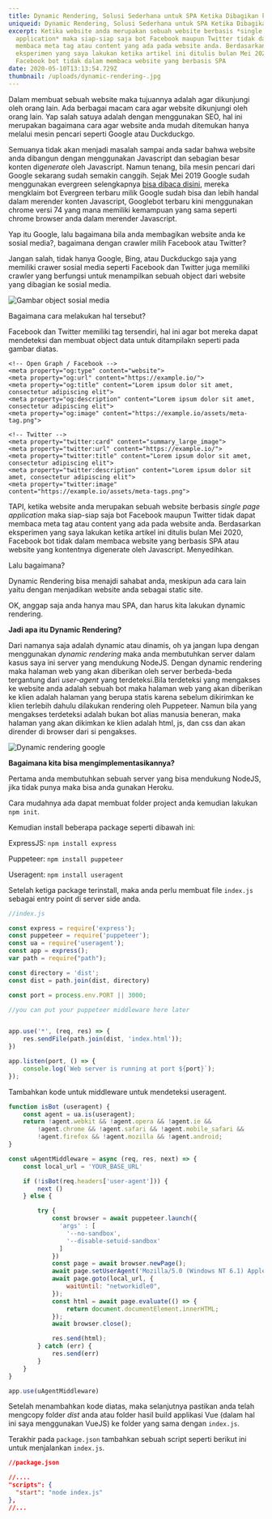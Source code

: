 ```yaml
---
title: Dynamic Rendering, Solusi Sederhana untuk SPA Ketika Dibagikan ke Sosial Media
uniqueid: Dynamic Rendering, Solusi Sederhana untuk SPA Ketika Dibagikan ke Sosial Media
excerpt: Ketika website anda merupakan sebuah website berbasis *single page
  application* maka siap-siap saja bot Facebook maupun Twitter tidak dapat
  membaca meta tag atau content yang ada pada website anda. Berdasarkan
  eksperimen yang saya lakukan ketika artikel ini ditulis bulan Mei 2020,
  Facebook bot tidak dalam membaca website yang berbasis SPA
date: 2020-05-10T13:13:54.729Z
thumbnail: /uploads/dynamic-rendering-.jpg
---
```

Dalam membuat sebuah website maka tujuannya adalah agar dikunjungi oleh orang lain. Ada berbagai macam cara agar website dikunjungi oleh orang lain. Yap salah satuya adalah dengan menggunakan SEO, hal ini merupakan bagaimana cara agar website anda mudah ditemukan hanya melalui mesin pencari seperti Google atau Duckduckgo.

Semuanya tidak akan menjadi masalah sampai anda sadar bahwa website anda dibangun dengan menggunakan Javascript dan sebagian besar konten di*generate* oleh Javascript. Namun tenang, bila mesin pencari dari Google sekarang sudah semakin canggih. Sejak Mei 2019 Google sudah menggunakan evergreen selengkapnya [bisa dibaca disini](https://webmasters.googleblog.com/2019/05/the-new-evergreen-googlebot.html), mereka mengklaim bot Evergreen terbaru milik Google sudah bisa dan lebih handal dalam merender konten Javascript, Googlebot terbaru kini menggunakan chrome versi 74 yang mana memiliki kemampuan yang sama seperti chrome browser anda dalam merender Javascript.

Yap itu Google, lalu bagaimana bila anda membagikan website anda ke sosial media?, bagaimana dengan crawler milih Facebook atau Twitter?

Jangan salah, tidak hanya Google, Bing, atau Duckduckgo saja yang memiliki crawer sosial media seperti Facebook dan Twitter juga memiliki crawler yang berfungsi untuk menampilkan sebuah object dari website yang dibagian ke sosial media.

![Gambar object sosial media](/uploads/screenshot-from-2020-05-10-14-47-29.png "Dokumentasi pribadi Kusiaga")

Bagaimana cara melakukan hal tersebut? 

Facebook dan Twitter memiliki tag tersendiri, hal ini agar bot mereka dapat mendeteksi dan membuat object data untuk ditampilakn seperti pada gambar diatas.

```django
<!-- Open Graph / Facebook -->
<meta property="og:type" content="website">
<meta property="og:url" content="https://example.io/">
<meta property="og:title" content="Lorem ipsum dolor sit amet, consectetur adipiscing elit">
<meta property="og:description" content="Lorem ipsum dolor sit amet, consectetur adipiscing elit">
<meta property="og:image" content="https://example.io/assets/meta-tag.png">

<!-- Twitter -->
<meta property="twitter:card" content="summary_large_image">
<meta property="twitter:url" content="https://example.io/">
<meta property="twitter:title" content="Lorem ipsum dolor sit amet, consectetur adipiscing elit">
<meta property="twitter:description" content="Lorem ipsum dolor sit amet, consectetur adipiscing elit">
<meta property="twitter:image" content="https://example.io/assets/meta-tags.png">
```

TAPI, ketika website anda merupakan sebuah website berbasis *single page application* maka siap-siap saja bot Facebook maupun Twitter tidak dapat membaca meta tag atau content yang ada pada website anda. Berdasarkan eksperimen yang saya lakukan ketika artikel ini ditulis bulan Mei 2020, Facebook bot tidak dalam membaca website yang berbasis SPA atau website yang kontentnya digenerate oleh Javascript. Menyedihkan.

Lalu bagaimana?  

Dynamic Rendering bisa menajdi sahabat anda, meskipun ada cara lain yaitu dengan menjadikan website anda sebagai static site.

OK, anggap saja anda hanya mau SPA, dan harus kita lakukan dynamic rendering. 

**Jadi apa itu Dynamic Rendering?**

Dari namanya saja adalah dynamic atau dinamis, oh ya jangan lupa dengan menggunakan *dynamic rendering* maka anda membutuhkan server dalam kasus saya ini server yang mendukung NodeJS. Dengan dynamic rendering maka halaman web yang akan diberikan oleh server berbeda-beda tergantung dari *user-agent* yang terdeteksi.Bila terdeteksi yang mengakses ke website anda adalah sebuah bot maka halaman web yang akan diberikan ke klien adalah halaman yang berupa statis karena sebelum dikirimkan ke klien terlebih dahulu dilakukan rendering oleh Puppeteer. Namun bila yang mengakses terdeteksi adalah bukan bot alias manusia beneran, maka halaman yang akan dikimkan ke klien adalah html, js, dan css dan akan dirender di browser dari si pengakses.

![Dynamic rendering google](/uploads/how-dynamic-rendering-works.png "Sumber dari website milik Google")

**Bagaimana kita bisa mengimplementasikannya?**

Pertama anda membutuhkan sebuah server yang bisa mendukung NodeJS, jika tidak punya maka bisa anda gunakan Heroku.

Cara mudahnya ada dapat membuat folder project anda kemudian lakukan `npm init`.

Kemudian install beberapa package seperti dibawah ini:

ExpressJS: `npm install express`

Puppeteer: `npm install puppeteer`

Useragent: `npm install useragent`

Setelah ketiga package terinstall, maka anda perlu membuat file `index.js` sebagai entry point di server side anda.

```javascript
//index.js

const express = require('express');
const puppeteer = require('puppeteer');
const ua = require('useragent');
const app = express();
var path = require("path");

const directory = 'dist';
const dist = path.join(dist, directory)

const port = process.env.PORT || 3000;

//you can put your puppeteer middleware here later


app.use('*', (req, res) => {
	res.sendFile(path.join(dist, 'index.html'));
})

app.listen(port, () => {
    console.log(`Web server is running at port ${port}`);
});
```

Tambahkan kode untuk middleware untuk mendeteksi useragent.

```javascript
function isBot (useragent) {
	const agent = ua.is(useragent);
	return !agent.webkit && !agent.opera && !agent.ie &&
        !agent.chrome && !agent.safari && !agent.mobile_safari &&
        !agent.firefox && !agent.mozilla && !agent.android;
}

const uAgentMiddleware = async (req, res, next) => {
	const local_url = 'YOUR_BASE_URL'

	if (!isBot(req.headers['user-agent'])) {
		next ()
	} else {

		try {
			const browser = await puppeteer.launch({
			  'args' : [
			    '--no-sandbox',
			    '--disable-setuid-sandbox'
			  ]
			})
			const page = await browser.newPage();
			await page.setUserAgent('Mozilla/5.0 (Windows NT 6.1) AppleWebKit/537.36 (KHTML, like Gecko) Chrome/41.0.2228.0 Safari/537.36');
		 	await page.goto(local_url, {
	            waitUntil: "networkidle0",
	        });
	        const html = await page.evaluate(() => {
	            return document.documentElement.innerHTML;
	        });
	        await browser.close();

	        res.send(html);
		} catch (err) {
			res.send(err)
		}
	}
}

app.use(uAgentMiddleware)
```

Setelah menambahkan kode diatas, maka selanjutnya pastikan anda telah mengcopy folder *dist* anda atau folder hasil build applikasi Vue (dalam hal ini saya menggunakan VueJS) ke folder yang sama dengan `index.js`.

Terakhir pada `package.json` tambahkan sebuah script seperti berikut ini untuk menjalankan `index.js`.

```json
//package.json

//....  
"scripts": {
  "start": "node index.js"
},
//...
```